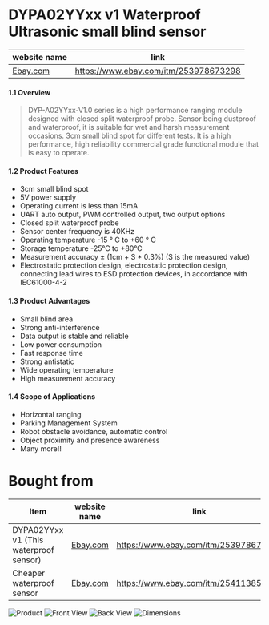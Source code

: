 # DYPA02YYxx v1 Waterproof Ultrasonic small blind sensor
| website name | link |
| ------ | ------ |
| [Ebay.com](https://www.ebay.com/itm/253978673298) | https://www.ebay.com/itm/253978673298|

#### 1.1 Overview

> DYP-A02YYxx-V1.0 series is a high performance ranging module designed with closed split waterproof  probe. Sensor being dustproof and waterproof, it is suitable for wet and harsh  measurement occasions. 3cm small blind spot for different tests. It is a high performance, high reliability commercial grade functional module that is easy to operate.

#### 1.2 Product Features

*  3cm small blind spot
*  5V power supply
*  Operating current is less than 15mA
*  UART auto output, PWM controlled output, two output options
*  Closed split waterproof probe
*  Sensor center frequency is 40KHz
*  Operating temperature -15 ° C to +60 ° C 
*  Storage temperature -25°C to +80°C
*  Measurement accuracy ± (1cm + S * 0.3%) (S is the measured value)
*  Electrostatic protection design, electrostatic protection design, connecting lead wires to ESD protection devices, in accordance with IEC61000-4-2

#### 1.3 Product Advantages

* Small blind area 
* Strong anti-interference 
* Data output is stable and reliable 
* Low power consumption 
* Fast response time 
* Strong antistatic 
* Wide operating temperature 
* High measurement accuracy
 
#### 1.4 Scope of Applications

* Horizontal ranging 
* Parking Management System 
* Robot obstacle avoidance, automatic control 
* Object proximity and presence awareness
* Many more!!


# Bought from

| Item | website name | link |
| ------ | ------ | ------ |
| DYPA02YYxx v1 (This waterproof sensor)| [Ebay.com](https://www.ebay.com/itm/253978673298) | https://www.ebay.com/itm/253978673298|
| Cheaper waterproof sensor| [Ebay.com](https://www.ebay.com/itm/254058015473) | https://www.ebay.com/itm/254113850508|


![Product](https://raw.githubusercontent.com/ritesht93/waterproof_small_blind_ultrasonic_sensor_DYP-A02YYxx_v1.0/master/photos/tilt_view.jpg)
![Front View](https://raw.githubusercontent.com/ritesht93/waterproof_small_blind_ultrasonic_sensor_DYP-A02YYxx_v1.0/master/photos/front.jpg)
![Back View](https://raw.githubusercontent.com/ritesht93/waterproof_small_blind_ultrasonic_sensor_DYP-A02YYxx_v1.0/master/photos/back.jpg)
![Dimensions](https://raw.githubusercontent.com/ritesht93/waterproof_small_blind_ultrasonic_sensor_DYP-A02YYxx_v1.0/master/photos/dimensions.jpg)
